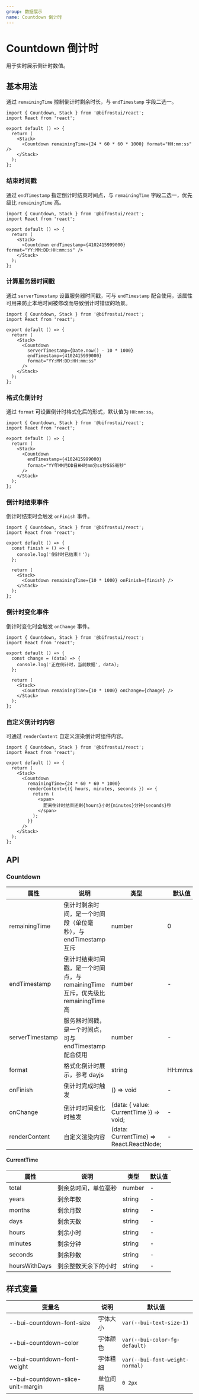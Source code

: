 ```yaml
---
group: 数据展示
name: Countdown 倒计时
---
```


# Countdown 倒计时

用于实时展示倒计时数值。

## 基本用法

通过 `remainingTime` 控制倒计时剩余时长，与 `endTimestamp` 字段二选一。

```tsx
import { Countdown, Stack } from '@bifrostui/react';
import React from 'react';

export default () => {
  return (
    <Stack>
      <Countdown remainingTime={24 * 60 * 60 * 1000} format="HH:mm:ss" />
    </Stack>
  );
};
```

### 结束时间戳

通过 `endTimestamp` 指定倒计时结束时间点，与 `remainingTime` 字段二选一，优先级比 `remainingTime` 高。

```tsx
import { Countdown, Stack } from '@bifrostui/react';
import React from 'react';

export default () => {
  return (
    <Stack>
      <Countdown endTimestamp={4102415999000} format="YY:MM:DD:HH:mm:ss" />
    </Stack>
  );
};
```

### 计算服务器时间戳

通过 `serverTimestamp` 设置服务器时间戳，可与 `endTimestamp` 配合使用，该属性可用来防止本地时间被修改而导致倒计时错误的场景。

```tsx
import { Countdown, Stack } from '@bifrostui/react';
import React from 'react';

export default () => {
  return (
    <Stack>
      <Countdown
        serverTimestamp={Date.now() - 10 * 1000}
        endTimestamp={4102415999000}
        format="YY:MM:DD:HH:mm:ss"
      />
    </Stack>
  );
};
```

### 格式化倒计时

通过 `format` 可设置倒计时格式化后的形式，默认值为 `HH:mm:ss`。

```tsx
import { Countdown, Stack } from '@bifrostui/react';
import React from 'react';

export default () => {
  return (
    <Stack>
      <Countdown
        endTimestamp={4102415999000}
        format="YY年MM月DD日HH时mm分ss秒SSS毫秒"
      />
    </Stack>
  );
};
```

### 倒计时结束事件

倒计时结束时会触发 `onFinish` 事件。

```tsx
import { Countdown, Stack } from '@bifrostui/react';
import React from 'react';

export default () => {
  const finish = () => {
    console.log('倒计时已结束！');
  };

  return (
    <Stack>
      <Countdown remainingTime={10 * 1000} onFinish={finish} />
    </Stack>
  );
};
```

### 倒计时变化事件

倒计时变化时会触发 `onChange` 事件。

```tsx
import { Countdown, Stack } from '@bifrostui/react';
import React from 'react';

export default () => {
  const change = (data) => {
    console.log('正在倒计时，当前数据', data);
  };

  return (
    <Stack>
      <Countdown remainingTime={10 * 1000} onChange={change} />
    </Stack>
  );
};
```

### 自定义倒计时内容

可通过 `renderContent` 自定义渲染倒计时组件内容。

```tsx
import { Countdown, Stack } from '@bifrostui/react';
import React from 'react';

export default () => {
  return (
    <Stack>
      <Countdown
        remainingTime={24 * 60 * 60 * 1000}
        renderContent={({ hours, minutes, seconds }) => {
          return (
            <span>
              距离倒计时结束还剩{hours}小时{minutes}分钟{seconds}秒
            </span>
          );
        }}
      />
    </Stack>
  );
};
```

## API

### Countdown

| 属性            | 说明                                                                         | 类型                                    | 默认值   |
| --------------- | ---------------------------------------------------------------------------- | --------------------------------------- | -------- |
| remainingTime   | 倒计时剩余时间，是一个时间段（单位毫秒），与endTimestamp互斥                 | number                                  | 0        |
| endTimestamp    | 倒计时结束时间戳，是一个时间点，与remainingTime互斥，优先级比remainingTime高 | number                                  | -        |
| serverTimestamp | 服务器时间戳，是一个时间点，可与endTimestamp配合使用                         | number                                  | -        |
| format          | 格式化倒计时展示，参考 dayjs                                                 | string                                  | HH:mm:ss |
| onFinish        | 倒计时完成时触发                                                             | () => void                              | -        |
| onChange        | 倒计时时间变化时触发                                                         | (data: { value: CurrentTime }) => void; | -        |
| renderContent   | 自定义渲染内容                                                               | (data: CurrentTime) => React.ReactNode; | -        |

#### CurrentTime

| 属性          | 说明                 | 类型   | 默认值 |
| ------------- | -------------------- | ------ | ------ |
| total         | 剩余总时间，单位毫秒 | number | -      |
| years         | 剩余年数             | string | -      |
| months        | 剩余月数             | string | -      |
| days          | 剩余天数             | string | -      |
| hours         | 剩余小时             | string | -      |
| minutes       | 剩余分钟             | string | -      |
| seconds       | 剩余秒数             | string | -      |
| hoursWithDays | 剩余整数天余下的小时 | string | -      |

## 样式变量

| 变量名                            | 说明     | 默认值                          |
| --------------------------------- | -------- | ------------------------------- |
| --bui-countdown-font-size         | 字体大小 | `var(--bui-text-size-1)`        |
| --bui-countdown-color             | 字体颜色 | `var(--bui-color-fg-default)`   |
| --bui-countdown-font-weight       | 字体粗细 | `var(--bui-font-weight-normal)` |
| --bui-countdown-slice-unit-margin | 单位间隔 | `0 2px`                         |
